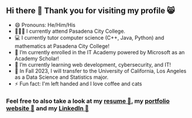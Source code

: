 ## Hi there 👋 Thank you for visiting my profile 😸

- 😄 Pronouns: He/Him/His 
- 🧑🏻‍🏫 I currently attend Pasadena City College.
- 💻 I currently tutor computer science (C++, Java, Python) and mathematics at Pasadena City College! 
- 🔭 I’m currently enrolled in the IT Academy powered by Microsoft as an Academy Scholar!
- 🌱 I’m currently learning web development, cybersecurity, and IT!
- 🔮 In Fall 2023, I will transfer to the University of California, Los Angeles as a Data Science and Statistics major.
- ⚡ Fun fact: I'm left handed and I love coffee and cats

### Feel free to also take a look at my [resume 📄](https://drive.google.com/file/d/116PVg3AZUpzNA1JPjrs0WTmmSg7XOpJ1/view?usp=sharing), my [portfolio website 💾](https://www.notion.so/Allen-Lam-88f5c83323684bb380ba42a2d9173309) and my [LinkedIn 👔](https://www.linkedin.com/in/alam23/) 
